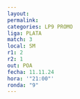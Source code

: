```yaml
---
layout: 
permalink: 
categories: LP9 PROMO
liga: PLATA
match: 3
local: SM
r1: 2
r2: 1
out: POA
fecha: 11.11.24
hora: '"21:00"'
ronda: "9"
---
```


